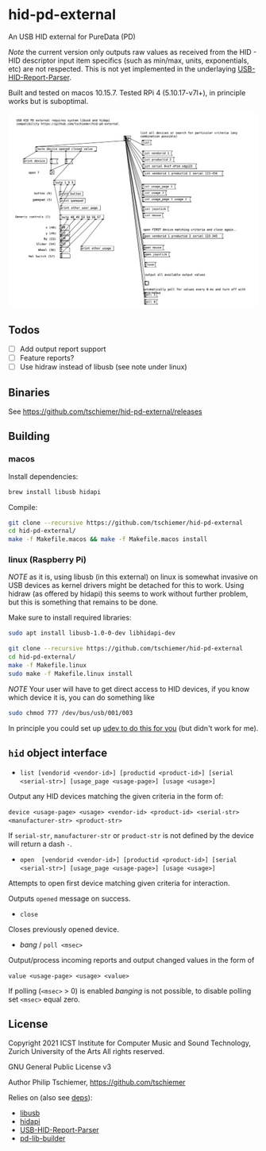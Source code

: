 # hid-pd-external

An USB HID external for PureData (PD)

*Note* the current version only outputs raw values as received from the HID -
HID descriptor input item specifics (such as min/max, units, exponentials, etc)
are not respected. This is not yet implemented in the underlaying [USB-HID-Report-Parser](https://github.com/tschiemer/USB-HID-Report-Parser/tree/usbhid_map).

Built and tested on macos 10.15.7.
Tested RPi 4 (5.10.17-v7l+), in principle works but is suboptimal.

![hid-example.pd](hid-example.pd.png)

## Todos

- [ ] Add output report support
- [ ] Feature reports?
- [ ] Use hidraw instead of libusb (see note under linux)

## Binaries

See https://github.com/tschiemer/hid-pd-external/releases

## Building

### macos

Install dependencies:
```bash
brew install libusb hidapi
```

Compile:
```bash
git clone --recursive https://github.com/tschiemer/hid-pd-external
cd hid-pd-external/
make -f Makefile.macos && make -f Makefile.macos install
```

### linux (Raspberry Pi)

*NOTE* as it is, using libusb (in this external) on linux is somewhat invasive on USB devices as kernel
drivers might be detached for this to work. Using hidraw (as offered by hidapi) this seems to work without
further problem, but this is something that remains to be done.

Make sure to install required libraries:

```bash
sudo apt install libusb-1.0-0-dev libhidapi-dev
```

```bash
git clone --recursive https://github.com/tschiemer/hid-pd-external
cd hid-pd-external/
make -f Makefile.linux
sudo make -f Makefile.linux install
```

*NOTE* Your user will have to get direct access to HID devices, if you know which device it is, you can do something like  

```bash
sudo chmod 777 /dev/bus/usb/001/003
```

In principle you could set up [udev to do this for you](https://askubuntu.com/a/15643) (but didn't work for me).


## `hid` object interface

- `list [vendorid <vendor-id>] [productid <product-id>] [serial <serial-str>] [usage_page <usage-page>] [usage <usage>]`

Output any HID devices matching the given criteria in the form of:

`device <usage-page> <usage> <vendor-id> <product-id> <serial-str> <manufacturer-str> <product-str>`

If `serial-str`, `manufacturer-str` or `product-str` is not defined by the device will return a dash `-`.

- `open  [vendorid <vendor-id>] [productid <product-id>] [serial <serial-str>] [usage_page <usage-page>] [usage <usage>]`

Attempts to open first device matching given criteria for interaction.

Outputs `opened` message on success.

- `close`

Closes previously opened device.

- *bang* / `poll <msec>`

Output/process incoming reports and output changed values in the form of

`value <usage-page> <usage> <value>`

If polling (`<msec>` > 0) is enabled *banging* is not possible, to disable polling set `<msec>` equal zero.

## License

Copyright 2021 ICST Institute for Computer Music and Sound
Technology, Zurich University of the Arts
All rights reserved.

GNU General Public License v3

Author Philip Tschiemer, https://github.com/tschiemer

Relies on (also see [deps](deps)):
- [libusb](https://github.com/libusb/libusb)
- [hidapi](https://github.com/libusb/hidapi)
- [USB-HID-Report-Parser](https://github.com/tschiemer/USB-HID-Report-Parser/tree/usbhid_map)
- [pd-lib-builder](https://github.com/pure-data/pd-lib-builder)
